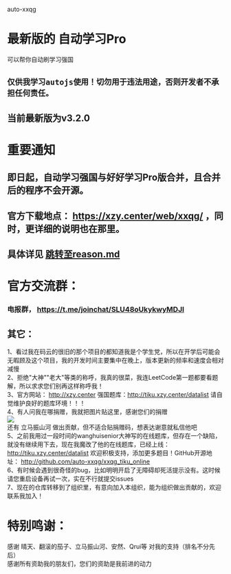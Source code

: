 auto-xxqg
# 最新版的 自动学习Pro
可以帮你自动刷学习强国
## `仅供我学习autojs使用！切勿用于违法用途，否则开发者不承担任何责任。`
## 当前最新版为v3.2.0

# 重要通知
## 即日起，自动学习强国与好好学习Pro版合并，且合并后的程序不会开源。
## 官方下载地点： https://xzy.center/web/xxqg/ ，同时，更详细的说明也在那里。
## 具体详见 [跳转至reason.md](./reason.md)

# 官方交流群：
### 电报群， https://t.me/joinchat/SLU48oUkykwyMDJl

## 其它：
1、看过我在码云的很旧的那个项目的都知道我是个学生党，所以在开学后可能会无暇顾及这个项目，我的开发时间主要集中在晚上，版本更新的频率和速度会相对减慢  
2、拒绝"大神""老大"等类的称呼，我真的很菜，我连LeetCode第一题都要看题解，所以求求您们别再这样称呼我！  
3、官方网站： http://xzy.center 强国题库：http://tiku.xzy.center/datalist 请自觉维护良好的题库环境！！！  
4、有人问我在哪捐赠，我就把图片贴这里，感谢您们的捐赠  
![](http://xzy.center/pic/fullsizerender(2).jpg)  
还有 立马振山河 做出贡献，但不适合贴捐赠码，想表达谢意就私信他吧  
5、之前我用过一段时间的wanghuisenior大神写的在线题库，但存在一个缺陷，就没有继续用下去，现在我魔改了他的在线题库，已经上线：http://tiku.xzy.center/datalist 欢迎积极支持，添加更多题目！GitHub开源地址： http://github.com/auto-xxqg/xxqg_tiku_online  
6、有时候会遇到很奇怪的bug，比如明明开启了无障碍却死活提示没有。这时候请您重启设备再试一次，实在不行就提交issues  
7、现在的仓库转移到了组织里，有意向加入本组织，能为组织做出贡献的，欢迎联系我加入！

# 特别鸣谢：
感谢 晴天、翻滚的茄子、立马振山河、安然、Qrui等 对我的支持（排名不分先后）  
感谢所有资助我的朋友们，您们的资助是我前进的动力  
